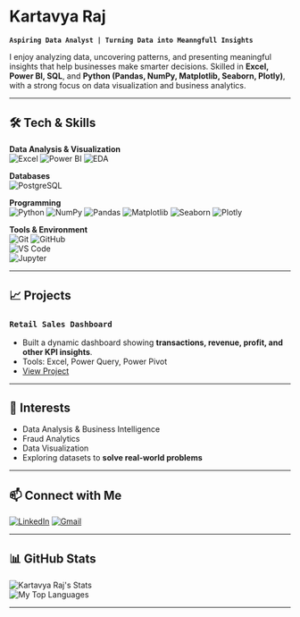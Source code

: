 # Kartavya Raj 

**`Aspiring Data Analyst | Turning Data into Meanngfull Insights`**

I enjoy analyzing data, uncovering patterns, and presenting meaningful insights that help businesses make smarter decisions. Skilled in **Excel, Power BI, SQL**, and **Python (Pandas, NumPy, Matplotlib, Seaborn, Plotly)**, with a strong focus on data visualization and business analytics.

---

## 🛠️ Tech & Skills

**Data Analysis & Visualization**  
![Excel](https://img.shields.io/badge/Excel-217346?style=for-the-badge&logo=microsoft-excel&logoColor=white) 
![Power BI](https://img.shields.io/badge/Power_BI-F2C811?style=for-the-badge&logo=microsoft-power-bi&logoColor=black) 
![EDA](https://img.shields.io/badge/EDA-4B0082?style=for-the-badge&logo=data:image/png;base64,iVBORw0KGgo)  

**Databases**  
![PostgreSQL](https://img.shields.io/badge/PostgreSQL-316192?style=for-the-badge&logo=postgresql&logoColor=white)  

**Programming**  
![Python](https://img.shields.io/badge/Python-3776AB?style=for-the-badge&logo=python&logoColor=white) 
![NumPy](https://img.shields.io/badge/NumPy-013243?style=for-the-badge&logo=numpy&logoColor=white) 
![Pandas](https://img.shields.io/badge/Pandas-150458?style=for-the-badge&logo=pandas&logoColor=white) 
![Matplotlib](https://img.shields.io/badge/Matplotlib-F1A53B?style=for-the-badge&logo=matplotlib&logoColor=white) 
![Seaborn](https://img.shields.io/badge/Seaborn-4C77A0?style=for-the-badge&logo=seaborn&logoColor=white) 
![Plotly](https://img.shields.io/badge/Plotly-3F4F75?style=for-the-badge&logo=plotly&logoColor=white)


**Tools & Environment**  
![Git](https://img.shields.io/badge/Git-F05032?style=for-the-badge&logo=git&logoColor=white) 
![GitHub](https://img.shields.io/badge/GitHub-181717?style=for-the-badge&logo=github&logoColor=white)  
![VS Code](https://img.shields.io/badge/VS_Code-007ACC?style=for-the-badge&logo=visual-studio-code&logoColor=white)  
![Jupyter](https://img.shields.io/badge/Jupyter-F37626?style=for-the-badge&logo=jupyter&logoColor=white)  

---

## 📈 Projects

### **`Retail Sales Dashboard`**
- Built a dynamic dashboard showing **transactions, revenue, profit, and other KPI insights**.  
- Tools: Excel, Power Query, Power Pivot
- [View Project](https://github.com/kartavyaraj/Excel_Project-Retail_Sales_Dashboard-)
  
---

## 🌟 Interests

- Data Analysis & Business Intelligence  
- Fraud Analytics
- Data Visualization
- Exploring datasets to **solve real-world problems**  

---

## 📫 Connect with Me

[![LinkedIn](https://skillicons.dev/icons?i=linkedin&theme=light)](https://www.linkedin.com/in/kartavyaraj)
[![Gmail](https://skillicons.dev/icons?i=gmail&theme=light)](mailto:kartavyarajput108@gmail.com)


---

## 📊 GitHub Stats

![Kartavya Raj's Stats](https://github-readme-stats.vercel.app/api?username=kartavyaraj&show_icons=true&theme=radical&cache_seconds=1800)  
![My Top Languages](https://github-readme-stats.vercel.app/api/top-langs/?username=kartavyaraj&layout=compact&theme=radical)  


---

